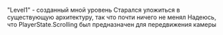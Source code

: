 "Level1" - созданный мной уровень
Старался уложиться в существующую архитектуру, так что почти ничего не менял
Надеюсь, что PlayerState.Scrolling был предназначен для передвижения камеры
